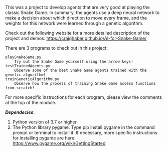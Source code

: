 This was a project to develop agents that are very good at playing the classic Snake Game. In summary,
the agents use a deep neural network to make a decision about which direction to move every frame, and
the weights for this network were learned through a genetic algorithm.

Check out the following website for a more detailed description of the project and demos:
https://craighaber.github.io/AI-for-Snake-Game/

There are 3 programs to check out in this project:
	
	playSnakeGame.py
		Try out the Snake Game yourself using the arrow keys!
	testTrainedAgents.py
		Observe some of the best Snake Game agents trained with the genetic algorithm!
	trainGeneticAlgorithm.py
		Observe how the process of training Snake Game access functions from scratch!

For more specific instructions for each program, please view the comments
at the top of the module.

***Dependecies***:
   1. Python version of 3.7 or higher.
   2. The Python library pygame.
        Type pip install pygame in the command prompt or terminal to install it.
        If necessary, more specific instructions for installing pygame are here:
        https://www.pygame.org/wiki/GettingStarted 





